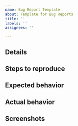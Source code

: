 ```yaml
---
name: Bug Report Template
about: Template for Bug Reports
title: ''
labels: ''
assignees: ''

---
```

## Details
<!-- Enter bug details here -->

## Steps to reproduce
<!-- Enter steps to reproduce here -->

## Expected behavior
<!-- What should the expected behaviour be -->

## Actual behavior
<!-- What should the actual behaviour? -->

## Screenshots
<!-- Screenshots if necessary -->
